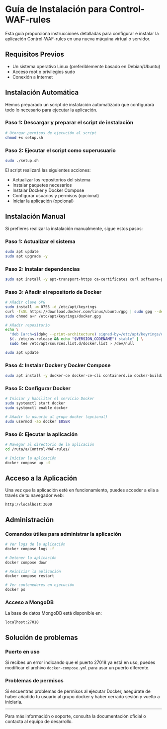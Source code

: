 # Guía de Instalación para Control-WAF-rules

Esta guía proporciona instrucciones detalladas para configurar e instalar la aplicación Control-WAF-rules en una nueva máquina virtual o servidor.

## Requisitos Previos

- Un sistema operativo Linux (preferiblemente basado en Debian/Ubuntu)
- Acceso root o privilegios sudo
- Conexión a Internet

## Instalación Automática

Hemos preparado un script de instalación automatizado que configurará todo lo necesario para ejecutar la aplicación.

### Paso 1: Descargar y preparar el script de instalación

```bash
# Otorgar permisos de ejecución al script
chmod +x setup.sh
```

### Paso 2: Ejecutar el script como superusuario

```bash
sudo ./setup.sh
```

El script realizará las siguientes acciones:
- Actualizar los repositorios del sistema
- Instalar paquetes necesarios
- Instalar Docker y Docker Compose
- Configurar usuarios y permisos (opcional)
- Iniciar la aplicación (opcional)

## Instalación Manual

Si prefieres realizar la instalación manualmente, sigue estos pasos:

### Paso 1: Actualizar el sistema

```bash
sudo apt update
sudo apt upgrade -y
```

### Paso 2: Instalar dependencias

```bash
sudo apt install -y apt-transport-https ca-certificates curl software-properties-common gnupg
```

### Paso 3: Añadir el repositorio de Docker

```bash
# Añadir clave GPG
sudo install -m 0755 -d /etc/apt/keyrings
curl -fsSL https://download.docker.com/linux/ubuntu/gpg | sudo gpg --dearmor -o /etc/apt/keyrings/docker.gpg
sudo chmod a+r /etc/apt/keyrings/docker.gpg

# Añadir repositorio
echo \
  "deb [arch=$(dpkg --print-architecture) signed-by=/etc/apt/keyrings/docker.gpg] https://download.docker.com/linux/ubuntu \
  $(. /etc/os-release && echo "$VERSION_CODENAME") stable" | \
  sudo tee /etc/apt/sources.list.d/docker.list > /dev/null

sudo apt update
```

### Paso 4: Instalar Docker y Docker Compose

```bash
sudo apt install -y docker-ce docker-ce-cli containerd.io docker-buildx-plugin docker-compose-plugin
```

### Paso 5: Configurar Docker

```bash
# Iniciar y habilitar el servicio Docker
sudo systemctl start docker
sudo systemctl enable docker

# Añadir tu usuario al grupo docker (opcional)
sudo usermod -aG docker $USER
```

### Paso 6: Ejecutar la aplicación

```bash
# Navegar al directorio de la aplicación
cd /ruta/a/Control-WAF-rules/

# Iniciar la aplicación
docker compose up -d
```

## Acceso a la Aplicación

Una vez que la aplicación esté en funcionamiento, puedes acceder a ella a través de tu navegador web:

```
http://localhost:3000
```

## Administración

### Comandos útiles para administrar la aplicación

```bash
# Ver logs de la aplicación
docker compose logs -f

# Detener la aplicación
docker compose down

# Reiniciar la aplicación
docker compose restart

# Ver contenedores en ejecución
docker ps
```

### Acceso a MongoDB

La base de datos MongoDB está disponible en:

```
localhost:27018
```

## Solución de problemas

### Puerto en uso

Si recibes un error indicando que el puerto 27018 ya está en uso, puedes modificar el archivo `docker-compose.yml` para usar un puerto diferente.

### Problemas de permisos

Si encuentras problemas de permisos al ejecutar Docker, asegúrate de haber añadido tu usuario al grupo docker y haber cerrado sesión y vuelto a iniciarla.

---

Para más información o soporte, consulta la documentación oficial o contacta al equipo de desarrollo.
